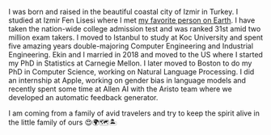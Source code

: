 I was born and raised in the beautiful coastal city of Izmir in Turkey. I studied at Izmir Fen Lisesi where I met [my favorite person on Earth](https://ekinakyurek.github.io/). I have taken the nation-wide college admission test and was ranked 31st amid two million exam takers. I moved to Istanbul to study at Koc University and spent five amazing years double-majoring Computer Engineering and Industrial Engineering. Ekin and I married in 2018 and moved to the US where I started my PhD in Statistics at Carnegie Mellon. I later moved to Boston to do my PhD in Computer Science, working on Natural Language Processing. I did an internship at Apple, working on gender bias in language models and recently spent some time at Allen AI with the Aristo team where we developed an automatic feedback generator.

I am coming from a family of avid travelers and try to keep the spirit alive in the little family of ours 😍🌍🗺️🏝️
